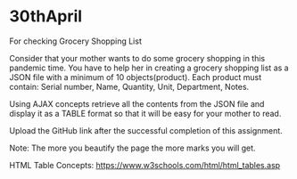 # 30thApril
For checking
Grocery Shopping List

Consider that your mother wants to do some grocery shopping in this pandemic time. You have to help her in creating a grocery shopping list as a JSON file with a minimum of 10 objects(product). Each product must contain: Serial number, Name, Quantity, Unit, Department, Notes.

Using AJAX concepts retrieve all the contents from the JSON file and display it as a TABLE format so that it will be easy for your mother to read. 

Upload the GitHub link after the successful completion of this assignment.

Note: The more you beautify the page the more marks you will get.

HTML Table Concepts: https://www.w3schools.com/html/html_tables.asp
